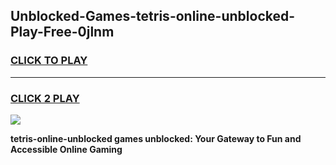 
## Unblocked-Games-tetris-online-unblocked-Play-Free-0jlnm
<h3>
<a href="https://premium76.site?title=tetris-online-unblocked&ref=21A">CLICK TO PLAY</a></h3>
<hr>

<h3>
<a href="https://premium76.site?title=tetris-online-unblocked&ref=21A">CLICK 2 PLAY</a>
  
</h3>

<a href="https://premium76.site?title=tetris-online-unblocked&ref=21A"><img src="https://clearcache.store/games.png"></a>


**tetris-online-unblocked games unblocked: Your Gateway to Fun and Accessible Online Gaming**
